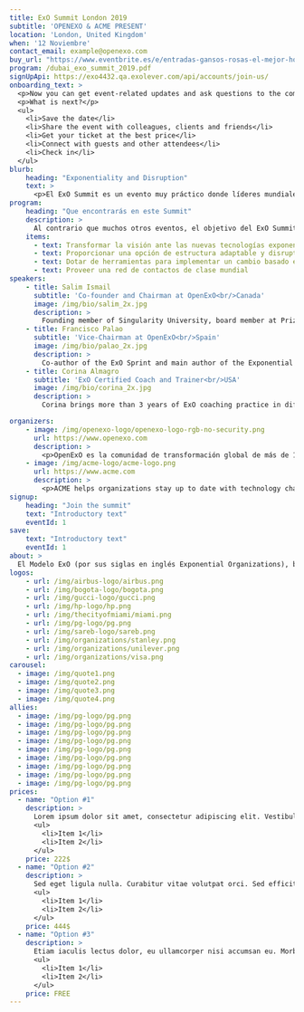 ```yaml
---
title: ExO Summit London 2019
subtitle: 'OPENEXO & ACME PRESENT'
location: 'London, United Kingdom'
when: '12 Noviembre'
contact_email: example@openexo.com
buy_url: "https://www.eventbrite.es/e/entradas-gansos-rosas-el-mejor-homenaje-a-guns-and-roses-en-almeria-66299863677?aff=ehomecard"
program: /dubai_exo_summit_2019.pdf
signUpApi: https://exo4432.qa.exolever.com/api/accounts/join-us/
onboarding_text: >
  <p>Now you can get event-related updates and ask questions to the community. </p>
  <p>What is next?</p>
  <ul>
    <li>Save the date</li>
    <li>Share the event with colleagues, clients and friends</li>
    <li>Get your ticket at the best price</li>
    <li>Connect with guests and other attendees</li>
    <li>Check in</li>
  </ul>
blurb:
    heading: "Exponentiality and Disruption"
    text: >
      <p>El ExO Summit es un evento muy práctico donde líderes mundiales, ejecutivos, emprendedores y agentes de cambio se reúnen para compartir sus experiencias transformadoras, intercambiar ideas, desafiar creencias y atreverse a transformar nuestro tejido empresarial utilizando el Modelo ExO.</p>
program:
    heading: "Que encontrarás en este Summit"
    description: >
      Al contrario que muchos otros eventos, el objetivo del ExO Summit no es sólamente inspirar, sino empoderar a los líderes del momento (a través de testimonios, casos de estudio, reuniones personalizadas y talleres) con las herramientas y soporte que necesitan para poder empezar la transformación exponencial al día siguiente del evento.
    items:
      - text: Transformar la visión ante las nuevas tecnologías exponenciales
      - text: Proporcionar una opción de estructura adaptable y disruptiva
      - text: Dotar de herramientas para implementar un cambio basado en la situación tecnológica actual
      - text: Proveer una red de contactos de clase mundial
speakers:
    - title: Salim Ismail
      subtitle: 'Co-founder and Chairman at OpenExO<br/>Canada'
      image: /img/bio/salim_2x.jpg
      description: >
        Founding member of Singularity University, board member at Prize Foundation and keynote speaker, Salim is a leading technology strategist who launched the global ExO movement with his bestselling book Exponentials Organizations.
    - title: Francisco Palao
      subtitle: 'Vice-Chairman at OpenExO<br/>Spain'
      image: /img/bio/palao_2x.jpg
      description: >
        Co-author of the ExO Sprint and main author of the Exponential Transformation book, Francisco is an award-winning innovator who has inspired and advised organizations around the world to design and implement disruptive innovation strategies for various industries.
    - title: Corina Almagro
      subtitle: 'ExO Certified Coach and Trainer<br/>USA'
      image: /img/bio/corina_2x.jpg
      description: >
        Corina brings more than 3 years of ExO coaching practice in different industries and company sizes. Prior to ExO, she drove the HP PC business transformation, which provided her with a deep understanding of how organizations work and the internal challenges they face when it comes to innovation and disruption.

organizers:
    - image: /img/openexo-logo/openexo-logo-rgb-no-security.png
      url: https://www.openexo.com
      description: >
        <p>OpenExO es la comunidad de transformación global de más de 1,500 coaches, inversores, consultores y especialistas en innovación que ayudan a organizaciones, instituciones y personas a desbloquear la abundancia para cambiar el mundo.</p>
    - image: /img/acme-logo/acme-logo.png
      url: https://www.acme.com
      description: >
        <p>ACME helps organizations stay up to date with technology changes worldwide that help industries transform. </p>
signup:
    heading: "Join the summit"
    text: "Introductory text"
    eventId: 1
save:
    text: "Introductory text"
    eventId: 1
about: >
  El Modelo ExO (por sus siglas en inglés Exponential Organizations), basado en el best-seller <a href="https://www.openexo.com/books" target="_blank">‘Organizaciones Exponenciales’</a>, ofrece una guía para diseñar Organizaciones Exponenciales mediante la aplicación de 10 atributos y un proceso de 10 semanas para su implementación, llamado ExO Sprint.
logos:
    - url: /img/airbus-logo/airbus.png
    - url: /img/bogota-logo/bogota.png
    - url: /img/gucci-logo/gucci.png
    - url: /img/hp-logo/hp.png
    - url: /img/thecityofmiami/miami.png
    - url: /img/pg-logo/pg.png
    - url: /img/sareb-logo/sareb.png
    - url: /img/organizations/stanley.png
    - url: /img/organizations/unilever.png
    - url: /img/organizations/visa.png
carousel:
  - image: /img/quote1.png
  - image: /img/quote2.png
  - image: /img/quote3.png
  - image: /img/quote4.png
allies:
  - image: /img/pg-logo/pg.png
  - image: /img/pg-logo/pg.png
  - image: /img/pg-logo/pg.png
  - image: /img/pg-logo/pg.png
  - image: /img/pg-logo/pg.png
  - image: /img/pg-logo/pg.png
  - image: /img/pg-logo/pg.png
  - image: /img/pg-logo/pg.png
  - image: /img/pg-logo/pg.png
prices:
  - name: "Option #1"
    description: >
      Lorem ipsum dolor sit amet, consectetur adipiscing elit. Vestibulum a tortor rhoncus, placerat quam consequat, aliquam turpis. Pellentesque id velit vel elit volutpat viverra a et sapien. Mauris sem felis, consectetur in justo nec, bibendum blandit mi. Fusce imperdiet, nulla a aliquam facilisis, erat risus luctus nibh, sed placerat leo ex sed elit.
      <ul>
        <li>Item 1</li>
        <li>Item 2</li>
      </ul>
    price: 222$
  - name: "Option #2"
    description: >
      Sed eget ligula nulla. Curabitur vitae volutpat orci. Sed efficitur id erat sed porta. Nulla vel elit nec urna tincidunt porta eu vitae neque. Nullam accumsan, sapien id ultricies placerat
      <ul>
        <li>Item 1</li>
        <li>Item 2</li>
      </ul>
    price: 444$
  - name: "Option #3"
    description: >
      Etiam iaculis lectus dolor, eu ullamcorper nisi accumsan eu. Morbi finibus ultricies commodo. Nam bibendum consectetur nisl tincidunt interdum. In hac habitasse platea dictumst.
      <ul>
        <li>Item 1</li>
        <li>Item 2</li>
      </ul>
    price: FREE
---
```

